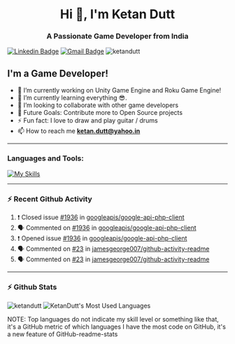<h1 align="center">Hi 👋, I'm Ketan Dutt</h1>
<h3 align="center">A Passionate Game Developer from India</h3>

[![Linkedin Badge](https://img.shields.io/badge/-KetanDutt-blue?style=flat-square&logo=Linkedin&logoColor=white&link=https://www.linkedin.com/in/ketan-dutt-006104b7/)](https://www.linkedin.com/in/ketan-dutt-006104b7/)  [![Gmail Badge](https://img.shields.io/badge/-ketan6196@gmail.com-c14438?style=flat-square&logo=Gmail&logoColor=white&link=mailto:ketan6196@gmail.com)](mailto:ketan6196@gmail.com)  <img src="https://komarev.com/ghpvc/?username=ketandutt&style=flat-square&label=PROFILE+VIEWS" alt="ketandutt" />

## I'm a Game Developer!

- 🔭 I’m currently working on Unity Game Engine and Roku Game Engine!
- 🌱 I’m currently learning everything 😎.
- 👯 I’m looking to collaborate with other game developers
- 🥅 Future Goals: Contribute more to Open Source projects
- ⚡ Fun fact: I love to draw and play guitar / drums
- 📫 How to reach me **ketan.dutt@yahoo.in**

---

### Languages and Tools:
[![My Skills](https://skillicons.dev/icons?i=unity,godot,unreal,python,php,java,js,nodejs,html,css,mysql,gitlab,github)](https://skillicons.dev)

---

### :zap: Recent Github Activity
  
<!--START_SECTION:activity-->
1. ❗️ Closed issue [#1936](https://github.com//googleapis/google-api-php-client/issues/1936) in [googleapis/google-api-php-client](https://github.com//googleapis/google-api-php-client)
2. 🗣 Commented on [#1936](https://github.com//googleapis/google-api-php-client/issues/1936) in [googleapis/google-api-php-client](https://github.com//googleapis/google-api-php-client)
3. ❗️ Opened issue [#1936](https://github.com//googleapis/google-api-php-client/issues/1936) in [googleapis/google-api-php-client](https://github.com//googleapis/google-api-php-client)
4. 🗣 Commented on [#23](https://github.com//jamesgeorge007/github-activity-readme/issues/23) in [jamesgeorge007/github-activity-readme](https://github.com//jamesgeorge007/github-activity-readme)
5. 🗣 Commented on [#23](https://github.com//jamesgeorge007/github-activity-readme/issues/23) in [jamesgeorge007/github-activity-readme](https://github.com//jamesgeorge007/github-activity-readme)
<!--END_SECTION:activity-->

---

### :zap: Github Stats
<p>
<img align="center" src="https://github-readme-stats.vercel.app/api?username=ketandutt&show_icons=true&locale=en" alt="ketandutt" />
<!-- <img align="center" src="https://github-readme-streak-stats.herokuapp.com/?user=ketandutt&" alt="ketandutt" /> -->
<img align="center" src="https://github-readme-stats.ketandutt.vercel.app/api/top-langs/?username=ketandutt&layout=compact" alt="KetanDutt's Most Used Languages"/>
</p>

NOTE: Top languages do not indicate my skill level or something like that, it's a GitHub metric of which languages I have the most code on GitHub, it's a new feature of GitHub-readme-stats

[linkedin]: https://www.linkedin.com/in/ketan-dutt-006104b7/
[website]: https://ketandutt.github.io/
[godot]: https://www.linkedin.com/in/ketan-dutt-006104b7/
